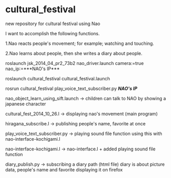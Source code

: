 cultural_festival
=================

new repository for cultural festival
using Nao 

I want to accomplish the following functions.

1.Nao reacts people's movement; for example; watching and touching.

2.Nao learns about people, then she writes a diary about people. 

<how to work>
roslaunch jsk_2014_04_pr2_73b2 nao_driver.launch camera:=true nao_ip:=***NAO's IP***

roslaunch cultural_festival cultural_festival.launch

rosrun cultural_festival play_voice_text_subscriber.py  ***NAO's IP***


<programs description>

nao_object_learn_using_sift.launch 
-> children can talk to NAO by showing a japanese character

cultural_fest_2014_10_26.l
-> displaying nao's movement (main program)

hiragana_subscribe.l
-> publishing people's name, favorite at once

play_voice_text_subscriber.py
-> playing sound file function 
   using this with nao-interface-kochigami.l

nao-interface-kochigami.l
-> nao-interface.l + added playing sound file function 

diary_publish.py
-> subscribing a diary path (html file) 
   diary is about picture data, people's name and favorite
   displaying it on firefox 